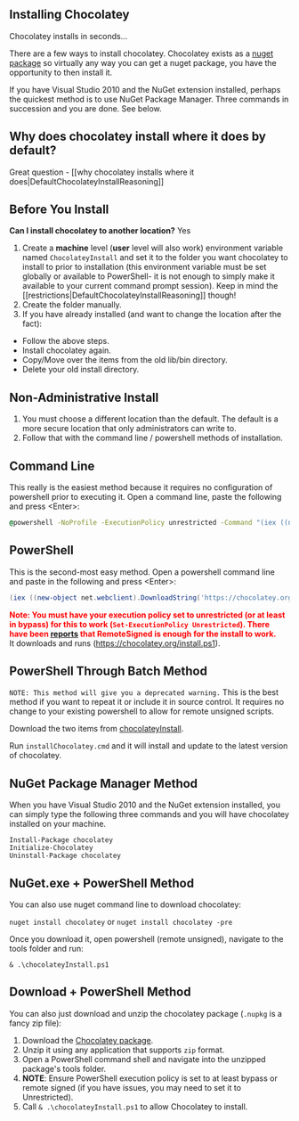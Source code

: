 ## Installing Chocolatey  
Chocolatey installs in seconds...  
  
There are a few ways to install chocolatey. Chocolatey exists as a [nuget package](http://nuget.org/list/packages/chocolatey) so virtually any way you can get a nuget package, you have the opportunity to then install it.  
  
If you have Visual Studio 2010 and the NuGet extension installed, perhaps the quickest method is to use NuGet Package Manager. Three commands in succession and you are done. See below.  
 
## Why does chocolatey install where it does by default?
Great question - [[why chocolatey installs where it does|DefaultChocolateyInstallReasoning]]  
  
## Before You Install  
**Can I install chocolatey to another location?** Yes  
  
1. Create a __machine__ level (__user__ level will also work) environment variable named ```ChocolateyInstall``` and set it to the folder you want chocolatey to install to prior to installation (this environment variable must be set globally or available to PowerShell- it is not enough to simply make it available to your current command prompt session).  Keep in mind the [[restrictions|DefaultChocolateyInstallReasoning]] though!  
1. Create the folder manually.
1. If you have already installed (and want to change the location after the fact):
  * Follow the above steps. 
  * Install chocolatey again. 
  * Copy/Move over the items from the old lib/bin directory.
  * Delete your old install directory.
  
## Non-Administrative Install

1. You must choose a different location than the default. The default is a more secure location that only administrators can write to.
1. Follow that with the command line / powershell methods of installation.

## Command Line
This really is the easiest method because it requires no configuration of powershell prior to executing it. Open a command line, paste the following and press &lt;Enter&gt;:  
  
```cmd
@powershell -NoProfile -ExecutionPolicy unrestricted -Command "(iex ((new-object net.webclient).DownloadString('https://chocolatey.org/install.ps1'))) >$null 2>&1" && SET PATH=%PATH%;%ALLUSERSPROFILE%\chocolatey\bin
```  
  
## PowerShell
This is the second-most easy method. Open a powershell command line and paste in the following and press &lt;Enter&gt;:  
  
```powershell
(iex ((new-object net.webclient).DownloadString('https://chocolatey.org/install.ps1')))>$null 2>&1
```  
  
**<font color="red">Note: You must have your execution policy set to unrestricted (or at least in bypass) for this to work (`Set-ExecutionPolicy Unrestricted`). There have been [reports](https://github.com/chocolatey/chocolatey/issues/70) that RemoteSigned is enough for the install to work.</font>**  
It downloads and runs (https://chocolatey.org/install.ps1).  
  
## PowerShell Through Batch Method
`NOTE: This method will give you a deprecated warning.`
This is the best method if you want to repeat it or include it in source control. It requires no change to your existing powershell to allow for remote unsigned scripts.  

Download the two items from [chocolateyInstall](https://github.com/chocolatey/chocolatey/tree/master/chocolateyInstall).  
  
Run `installChocolatey.cmd` and it will install and update to the latest version of chocolatey.  
  
## NuGet Package Manager Method
  
When you have Visual Studio 2010 and the NuGet extension installed, you can simply type the following three commands and you will have chocolatey installed on your machine.  
  
 `Install-Package chocolatey`  
 `Initialize-Chocolatey`  
 `Uninstall-Package chocolatey`  

## NuGet.exe + PowerShell Method

You can also use nuget command line to download chocolatey:  
  
 `nuget install chocolatey` or `nuget install chocolatey -pre`  
  
Once you download it, open powershell (remote unsigned), navigate to the tools folder and run:  

`& .\chocolateyInstall.ps1`

## Download + PowerShell Method

You can also just download and unzip the chocolatey package (`.nupkg` is a fancy zip file):

 1. Download the [Chocolatey package](https://chocolatey.org/api/v2/package/chocolatey/).
 1. Unzip it using any application that supports `zip` format.
 1. Open a PowerShell command shell and navigate into the unzipped package's tools folder.
 1. **NOTE**: Ensure PowerShell execution policy is set to at least bypass or remote signed (if you have issues, you may need to set it to Unrestricted).
 1. Call `& .\chocolateyInstall.ps1` to allow Chocolatey to install.